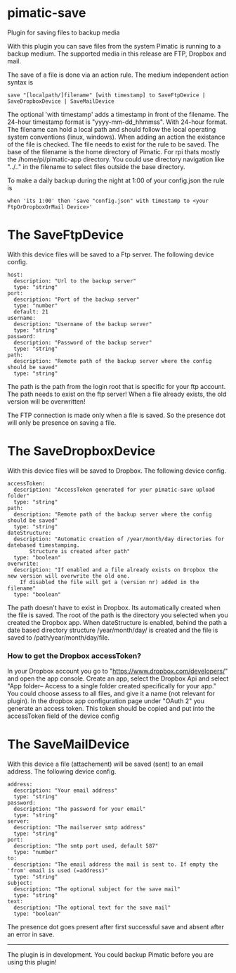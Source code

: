 # pimatic-save
Plugin for saving files to backup media

With this plugin you can save files from the system Pimatic is running to a backup medium. The supported media in this release are FTP, Dropbox and mail.

The save of a file is done via an action rule. The medium independent action syntax is
```
save "[localpath/]filename" [with timestamp] to SaveFtpDevice | SaveDropboxDevice | SaveMailDevice
```

The optional 'with timestamp' adds a timestamp in front of the filename.
The 24-hour timestamp format is "yyyy-mm-dd_hhmmss". With 24-hour format.
The filename can hold a local path and should follow the local operating system conventions (linux, windows). When adding an action the existance of the file is checked. The file needs to exist for the rule to be saved.
The base of the filename is the home directory of Pimatic. For rpi thats mostly the /home/pi/pimatic-app directory. You could use directory navigation like "../.." in the filename to select files outside the base directory.

To make a daily backup during the night at 1:00 of your config.json the rule is

```
when 'its 1:00' then 'save "config.json" with timestamp to <your FtpOrDropboxOrMail Device>'
```

# The SaveFtpDevice

With this device files will be saved to a Ftp server.
The following device config.

```
host:
  description: "Url to the backup server"
  type: "string"
port:
  description: "Port of the backup server"
  type: "number"
  default: 21
username:
  description: "Username of the backup server"
  type: "string"
password:
  description: "Password of the backup server"
  type: "string"
path:
  description: "Remote path of the backup server where the config should be saved"
  type: "string"
```

The path is the path from the login root that is specific for your ftp account. The path needs to exist on the ftp server! When a file already exists, the old version will be overwritten!

The FTP connection is made only when a file is saved. So the presence dot will only be presence on saving a file.

# The SaveDropboxDevice

With this device files will be saved to Dropbox.
The following device config.

```
accessToken:
  description: "AccessToken generated for your pimatic-save upload folder"
  type: "string"
path:
  description: "Remote path of the backup server where the config should be saved"
  type: "string"
dateStructure:
  description: "Automatic creation of /year/month/day directories for datebased timestamping.
       Structure is created after path"
  type: "boolean"
overwrite:
  description: "If enabled and a file already exists on Dropbox the new version will overwrite the old one.
    If disabled the file will get a (version nr) added in the filename"
  type: "boolean"
```
The path doesn't have to exist in Dropbox. Its automatically created when the file is saved. The root of the path is the directory you selected when you created the Dropbox app. When dateStructure is enabled, behind the path a date based directory structure /year/month/day/ is created and the file is saved to /path/year/month/day/file.

### How to get the Dropbox accessToken?

In your Dropbox account you go to "https://www.dropbox.com/developers/" and open the app console. Create an app, select the Dropbox Api and select "App folder– Access to a single folder created specifically for your app." You could choose assess to all files, and give it a name (not relevant for plugin).
In the dropbox app configuration page under "OAuth 2" you generate an access token. This token should be copied and put into the accessToken field of the device config

# The SaveMailDevice

With this device a file (attachement) will be saved (sent) to an email address.
The following device config.

```
address:
  description: "Your email address"
  type: "string"
password:
  description: "The password for your email"
  type: "string"
server:
  description: "The mailserver smtp address"
  type: "string"
port:
  description: "The smtp port used, default 587"
  type: "number"
to:
  description: "The email address the mail is sent to. If empty the 'from' email is used (=address)"
  type: "string"
subject:
  description: "The optional subject for the save mail"
  type: "string"
text:
  description: "The optional text for the save mail"
  type: "boolean"
```


The presence dot goes present after first successful save and absent after an error in save.

---
The plugin is in development. You could backup Pimatic before you are using this plugin!
